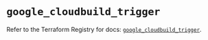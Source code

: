 # `google_cloudbuild_trigger`

Refer to the Terraform Registry for docs: [`google_cloudbuild_trigger`](https://registry.terraform.io/providers/hashicorp/google-beta/5.39.0/docs/resources/google_cloudbuild_trigger).
